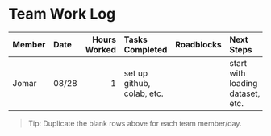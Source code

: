 # Team Work Log

| Member | Date | Hours Worked | Tasks Completed | Roadblocks | Next Steps |
|:------ |:---- | ------------:|:----------------|:-----------|:-----------|
| Jomar  |08/28 |      1       |set up github, colab, etc. |            |start with loading dataset, etc. |

> Tip: Duplicate the blank rows above for each team member/day.
